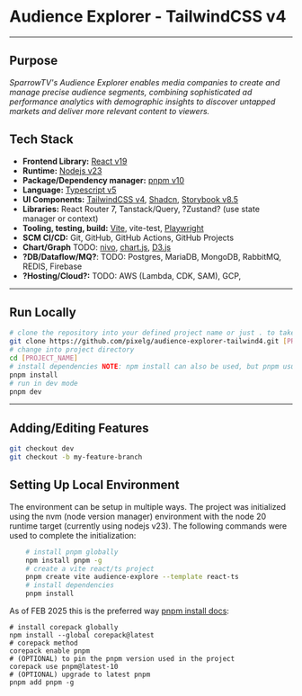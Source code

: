 # Audience Explorer - TailwindCSS v4

------------------------------

## Purpose
_SparrowTV's Audience Explorer enables media companies to create and manage precise audience segments, combining sophisticated ad performance analytics with demographic insights to discover untapped markets and deliver more relevant content to viewers._

## Tech Stack
- **Frontend Library:** [React v19](https://react.dev/blog/2024/12/05/react-19#whats-new-in-react-19)
- **Runtime:** [Nodejs v23](https://nodejs.org/en)
- **Package/Dependency manager:** [pnpm v10](https://pnpm.io)
- **Language:** [Typescript v5](https://www.typescriptlang.org)
- **UI Components:** [TailwindCSS v4](https://tailwindcss.com/), [Shadcn](https://ui.shadcn.com/), [Storybook v8.5](https://storybook.js.org/)
- **Libraries:** React Router 7, Tanstack/Query, ?Zustand? (use state manager or context)
- **Tooling, testing, build:** [Vite](https://vite.dev/), vite-test, [Playwright](https://playwright.dev/)
- **SCM CI/CD:** Git, GitHub, GitHub Actions, GitHub Projects
- **Chart/Graph** TODO: [nivo](https://nivo.rocks/bar/), [chart.js](https://www.chartjs.org/), [D3.js](https://d3js.org/)
- **?DB/Dataflow/MQ?**: TODO: Postgres, MariaDB, MongoDB, RabbitMQ, REDIS, Firebase
- **?Hosting/Cloud?:** TODO: AWS (Lambda, CDK, SAM), GCP,

---

## Run Locally

```bash
# clone the repository into your defined project name or just . to take the name of the git
git clone https://github.com/pixelg/audience-explorer-tailwind4.git [PROJECT_NAME]
# change into project directory
cd [PROJECT_NAME]
# install dependencies NOTE: npm install can also be used, but pnpm usually has much better performance
pnpm install
# run in dev mode
pnpm dev
```
--------------------
## Adding/Editing Features

```bash
git checkout dev
git checkout -b my-feature-branch
```
## Setting Up Local Environment

The environment can be setup in multiple ways. The project was initialized using the nvm (node version manager) environment with the node 20 runtime target (currently using nodejs v23). The following commands were used to complete the initialization:

```bash
    # install pnpm globally 
    npm install pnpm -g
    # create a vite react/ts project
    pnpm create vite audience-explore --template react-ts
    # install dependencies
    pnpm install
```

As of FEB 2025 this is the preferred way [pnpm install docs](https://pnpm.io/installation):

```aiignore
# install corepack globally
npm install --global corepack@latest
# corepack method
corepack enable pnpm
# (OPTIONAL) to pin the pnpm version used in the project
corepack use pnpm@latest-10
# (OPTIONAL) upgrade to latest pnpm
pnpm add pnpm -g
```
